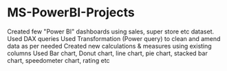 # MS-PowerBI-Projects
Created few "Power BI" dashboards using sales, super store etc dataset.
Used DAX queries
Used Transformation (Power query) to clean and amend data as per needed
Created new calculations & measures using existing columns
Used Bar chart, Donut chart, line chart, pie chart, stacked bar chart, speedometer chart, rating etc
